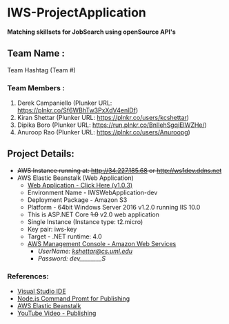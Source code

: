 # IWS-ProjectApplication
**Matching skillsets for JobSearch using openSource API's**
## Team Name : 
Team Hashtag (Team #)
### Team Members :
1. Derek Campaniello (Plunker URL: https://plnkr.co/Sf6WBhTw3PxXdV4enlDf)
2. Kiran Shettar (Plunker URL: https://plnkr.co/users/kcshettar)
3. Dipika Boro (Plunker URL: https://run.plnkr.co/BnlIehSgqiEIWZHe/)
4. Anuroop Rao (Plunker URL: https://plnkr.co/users/Anuroopg)
## Project Details:
- ~~AWS Instance running at: http://34.227.185.68 or http://ws1dev.ddns.net~~
- AWS Elastic Beanstalk (Web Application)
    - [Web Application - Click Here (v1.0.3)](http://iwswebapplication-dev.us-west-2.elasticbeanstalk.com/)
    - Environment Name - IWSWebApplication-dev
    - Deployment Package - Amazon S3
    - Platform - 64bit Windows Server 2016 v1.2.0 running IIS 10.0
    - This is ASP.NET Core ~~1.0~~ v2.0 web application
    - Single Instance (Instance type: t2.micro)
    - Key pair: iws-key 
    - Target - .NET runtime: 4.0 
    - [AWS Management Console - Amazon Web Services](https://aws.amazon.com/console/)
        - *UserName: kshettar@cs.uml.edu*
        - *Password: dev________S*
### References: 
- [Visual Studio IDE](https://www.visualstudio.com/vs/)
- [Node.js Command Promt for Publishing](https://docs.npmjs.com/getting-started/installing-node)
- [AWS Elastic Beanstalk](https://aws.amazon.com/elasticbeanstalk/)
- [YouTube Video - Publishing](https://www.youtube.com/watch?v=7TERFQ_U9W0)
